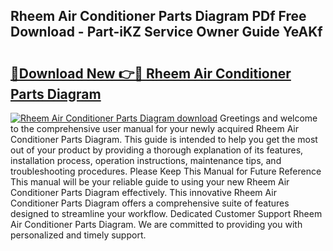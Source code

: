 ## Rheem Air Conditioner Parts Diagram PDf Free Download - Part-iKZ Service Owner Guide YeAKf

# <h2><a href="http://dfmevuy.blite.top/?on=Rheem+Air+Conditioner+Parts+Diagram">🔗Download New 👉🔴 Rheem Air Conditioner Parts Diagram</a></h2>

[![Rheem Air Conditioner Parts Diagram download](https://i.imgur.com/lujVjoI.png)](http://dfmevuy.blite.top/?on=Rheem+Air+Conditioner+Parts+Diagram)
Greetings and welcome to the comprehensive user manual for your newly acquired Rheem Air Conditioner Parts Diagram. This guide is intended to help you get the most out of your product by providing a thorough explanation of its features, installation process, operation instructions, maintenance tips, and troubleshooting procedures. Please Keep This Manual for Future Reference This manual will be your reliable guide to using your new Rheem Air Conditioner Parts Diagram effectively. This innovative Rheem Air Conditioner Parts Diagram offers a comprehensive suite of features designed to streamline your workflow. Dedicated Customer Support Rheem Air Conditioner Parts Diagram. We are committed to providing you with personalized and timely support.
